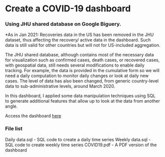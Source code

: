 <h1>Create a COVID-19 dashboard</h1>
<h3>Using JHU shared database on Google Biguery.</h3>

*As in Jan 2021: Recoveries data in the US has been removed in the JHU dataset, thus affecting the recovery/ active data in the dashboard. Such data is still valid for other countries but will not for US-included aggregation.

The JHU shared database, although contains most of the necessary data for visualization such as confirmed cases, death cases, or recovered cases, with geospatial data, still needs several modifications to enable daily tracking. For example, the data is provided in the cumulative form so we will need a daily computation to monitor daily changes or look at daily new cases. The level of data has also been changed, from generic country-level data to sub-administrative levels, around March 2020. 

In this dashboard, I applied some data manipulation techniques using SQL to generate additional features that allow up to look at the data from another angle.

Access the dashboard [here](http://bit.ly/covid19QL)
<h3>File list</h3>
Daily data.sql - SQL code to create a daily time series
Weekly  data.sql - SQL code to create weekly time series
COVID19.pdf - A PDF version of the dashboard 
